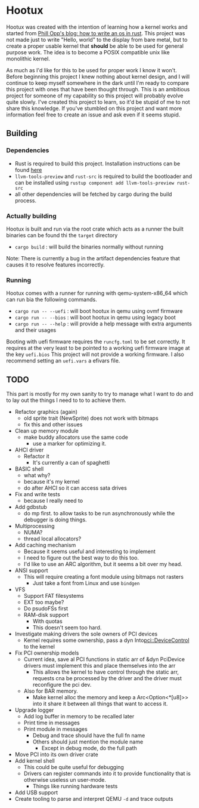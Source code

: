 # Hootux

Hootux was created with the intention of learning how a kernel works and started from 
[Phill Opp's blog: how to write an os in rust](https://os.phil-opp.com/). This project was not made just to write 
"Hello, world" to the display from bare metal, but to create a proper usable kernel that **should** be able to be used for 
general purpose work. The idea is to become a POSIX compatible unix like monolithic kernel.

As much as I'd like for this to be used for proper work I know it won't. Before beginning this project I knew nothing 
about kernel design, and I will continue to keep myself somewhere in the dark until I'm ready to compare this 
project with ones that have been thought through. This is an ambitious project for someone of my capability so this 
project will probably evolve quite slowly. I've created this project to learn, so it'd be stupid of me to not share this
knowledge. If you've stumbled on this project and want more information feel free to create an issue and ask even if it
seems stupid.

## Building

### Dependencies

 - Rust is required to build this project. Installation instructions can be found [here](https://rustup.rs/)
 - `llvm-tools-preview` and `rust-src` is required to build the bootloader and can be installed using `rustup component add llvm-tools-preview rust-src`
 - all other dependencies will be fetched by cargo during the build process.

### Actually building

Hootux is built and run via the root crate which acts as a runner the built binaries can be found thi the `target` directory

 - `cargo build`          : will build the binaries normally without running

Note: There is currently a bug in the artifact dependencies feature that causes it to resolve features incorrectly.

### Running

Hootux comes with a runner for running with qemu-system-x86_64 which can run bia the following commands.
- `cargo run -- --uefi`  : will boot hootux in qemu using ovmf firmware
- `cargo run -- --bios`  : will boot hootux in qemu using legacy boot
- `cargo run -- --help`  : will provide a help message with extra arguments and their usages

Booting with uefi firmware requires the `runcfg.toml` to be set correctly. It requires at the very least to be pointed 
to a working uefi firmware image at the key `uefi.bios` This project will not provide a working firmware. I also 
recommend setting an `uefi.vars` a efivars file. 

## TODO

This part is mostly for my own sanity to try to manage what I want to do and to lay out the things I need to to to
achieve them.

 - Refactor graphics (again)
   - old sprite trait (NewSprite) does not work with bitmaps
   - fix this and other issues
 - Clean up memory module
   - make buddy allocators use the same code
     - use a marker for optimizing it.
 - AHCI driver
   - Refactor it
     - It's currently a can of spaghetti
 - BASIC shell
   - what why? 
   - because it's my kernel
   - do after AHCI so it can access sata drives
 - Fix and write tests
   - because I really need to
 - Add gdbstub
   - do mp first. to allow tasks to be run asynchronously while the debugger is doing things.
 - Multiprocessing
   - NUMA?
   - thread local allocators?
 - Add caching mechanism
   - Because it seems useful and interesting to implement
   - I need to figure out the best way to do this too.
   - I'd like to use an ARC algorithm, but it seems a bit over my head.
 - ANSI support
   - This will require creating a font module using bitmaps not rasters
     - Just take a font from Linux and use `bindgen`
 - VFS
   - Support FAT filesystems
   - EXT too maybe?
   - Do psudoFSs first
   - RAM-disk support
     - With quotas
     - This doesn't seem too hard.
 - Investigate making drivers the sole owners of PCI devices
   - Kernel requires some ownership, pass a dyn Into<pci::DeviceControl> to the kernel
 - Fix PCI ownership models
   - Current idea, save al PCI functions in static arr of &dyn PciDevice drivers must implement this and place themselves into the arr
     - This allows the kernel to have control through the static arr, requests cna be processed by the driver and the driver must reconfigure the pci dev.
   - Also for BAR memory.
     - Make kernel alloc the memory and keep a Arc<Option<*\[u8\]>> into it share it between all things that want to access it.
 - Upgrade logger
   - Add log buffer in memory to be recalled later
   - Print time in messages
   - Print module in messages
     - Debug and trace should have the full fn name
     - Others should just mention the module name
       - Except in debug mode, do the full path
 - Move PCI into its own driver crate
 - Add kernel shell
   - This could be quite useful for debugging
   - Drivers can register commands into it to provide functionality that is otherwise useless un user-mode.
     - Things like running hardware tests
 - Add USB support
 - Create tooling to parse and interpret QEMU `-d` and trace outputs